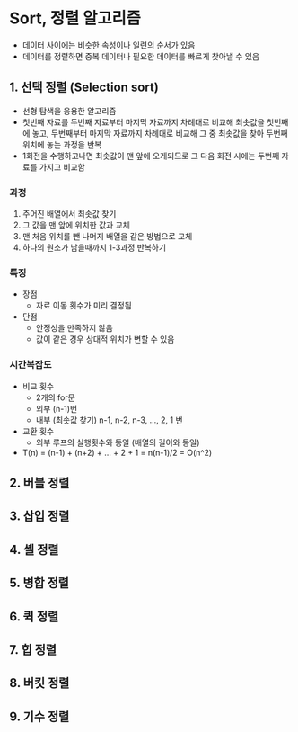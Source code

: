 # Sort, 정렬 알고리즘
- 데이터 사이에는 비슷한 속성이나 일련의 순서가 있음
- 데이터를 정렬하면 중복 데이터나 필요한 데이터를 빠르게 찾아낼 수 있음

## 1. 선택 정렬 (Selection sort)
- 선형 탐색을 응용한 알고리즘
- 첫번째 자료를 두번째 자료부터 마지막 자료까지 차례대로 비교해 최솟값을 첫번째에 놓고, 두번째부터 마지막 자료까지 차례대로 비교해 그 중 최솟값을 찾아 두번째 위치에 놓는 과정을 반복
- 1회전을 수행하고나면 최솟값이 맨 앞에 오게되므로 그 다음 회전 시에는 두번째 자료를 가지고 비교함

### 과정
1. 주어진 배열에서 최솟값 찾기
2. 그 값을 맨 앞에 위치한 값과 교체
3. 맨 처음 위치를 뺀 나머지 배열을 같은 방법으로 교체
4. 하나의 원소가 남을때까지 1-3과정 반복하기 

### 특징
- 장점
  - 자료 이동 횟수가 미리 결정됨
- 단점
  - 안정성을 만족하지 않음
  - 값이 같은 경우 상대적 위치가 변할 수 있음

### 시간복잡도
- 비교 횟수
  - 2개의 for문
  - 외부 (n-1)번
  - 내부 (최솟값 찾기) n-1, n-2, n-3, ..., 2, 1 번
- 교환 횟수
  - 외부 루프의 실행횟수와 동일 (배열의 길이와 동일)
- T(n) = (n-1) + (n+2) + ... + 2 + 1 = n(n-1)/2 = O(n^2)

## 2. 버블 정렬

## 3. 삽입 정렬

## 4. 셸 정렬

## 5. 병합 정렬

## 6. 퀵 정렬

## 7. 힙 정렬

## 8. 버킷 정렬

## 9. 기수 정렬